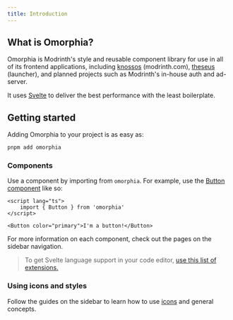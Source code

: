 ```yaml
---
title: Introduction
---
```


## What is Omorphia?

Omorphia is Modrinth's style and reusable component library for use in all of its frontend applications, including [knossos](https://github.com/modrinth/knossos) (modrinth.com), [theseus](https://github.com/modrinth/theseus) (launcher), and planned projects such as Modrinth's in-house auth and ad-server.

It uses [Svelte](https://svelte.dev/) to deliver the best performance with the least boilerplate.

## Getting started

Adding Omorphia to your project is as easy as:

```bash
pnpm add omorphia
```

### Components

Use a component by importing from `omorphia`. For example, use the [Button component](/components/Button) like so:

```svelte example raised
<script lang="ts">
	import { Button } from 'omorphia'
</script>

<Button color="primary">I'm a button!</Button>
```

For more information on each component, check out the pages on the sidebar navigation.

> To get Svelte language support in your code editor, [use this list of extensions.](https://sveltesociety.dev/tools#editor-support)

### Using icons and styles

Follow the guides on the sidebar to learn how to use [icons](/getting-started/icons) and general concepts.
